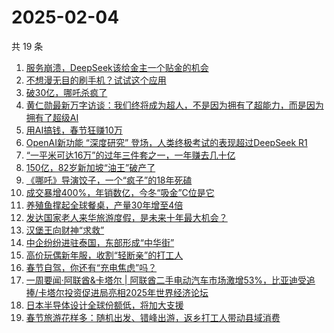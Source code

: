 # 2025-02-04

共 19 条

<!-- BEGIN 36KR -->
<!-- 最后更新时间 2025-02-04 03:06:27 +0800 -->
1. [服务崩溃，DeepSeek该给金主一个贴金的机会](https://36kr.com/p/3149045371198210)
1. [不想漫无目的刷手机？试试这个应用](https://36kr.com/p/3148974682954249)
1. [破30亿，哪吒杀疯了](https://36kr.com/p/3149155146488325)
1. [黄仁勋最新万字访谈：我们终将成为超人，不是因为拥有了超能力，而是因为拥有了超级AI](https://36kr.com/p/3150205182614273)
1. [用AI搞钱，春节狂赚10万](https://36kr.com/p/3149519279184643)
1. [OpenAI新功能 “深度研究” 登场，人类终极考试的表现超过DeepSeek R1](https://36kr.com/p/3150399233858049)
1. [“一平米可达16万”的过年三件套之一，一年赚去几十亿](https://36kr.com/p/3148958473149187)
1. [150亿，82岁新加坡“油王”破产了](https://36kr.com/p/3150259446979078)
1. [《哪吒》导演饺子，一个“疯子”的18年死磕](https://36kr.com/p/3149499460435715)
1. [成交暴增400%，年销数亿，今冬“吸金”C位是它](https://36kr.com/p/3149489846983427)
1. [养殖鱼撑起全球餐桌，产量30年增至4倍](https://36kr.com/p/3149193252477703)
1. [发达国家老人来华旅游度假，是未来十年最大机会？](https://36kr.com/p/3149521956552457)
1. [汉堡王向财神“求救”](https://36kr.com/p/3148898108086785)
1. [中企纷纷进驻泰国，东部形成“中华街”](https://36kr.com/p/3149193186908680)
1. [高价玩偶新年服，收割“轻断亲”的打工人](https://36kr.com/p/3149408207166216)
1. [春节自驾，你还有“充电焦虑”吗？](https://36kr.com/p/3150165851921154)
1. [一周要闻·阿联酋&卡塔尔 | 阿联酋二手电动汽车市场激增53%，比亚迪受追捧/卡塔尔投资促进局亮相2025年世界经济论坛](https://36kr.com/p/3149474556697347)
1. [日本半导体设计全球份额低，将加大支援](https://36kr.com/p/3147815128259080)
1. [春节旅游花样多：随机出发、错峰出游，返乡打工人带动县域消费](https://36kr.com/p/3149135068797704)
<!-- END 36KR -->